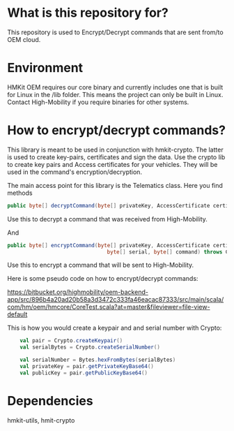 # What is this repository for? #

This repository is used to Encrypt/Decrypt commands that are sent from/to OEM cloud.

# Environment #

HMKit OEM requires our core binary and currently includes one that is built for Linux in the /lib folder.
This means the project can only be built in Linux. Contact High-Mobility if you require binaries for other
systems.

# How to encrypt/decrypt commands? #

This library is meant to be used in conjunction with hmkit-crypto. The latter is used to create key-pairs, certificates and sign the data.
Use the crypto lib to create key pairs and Access certificates for your vehicles. They will be used in the command's encryption/decryption.

The main access point for this library is the Telematics class. Here you find methods

```java
public byte[] decryptCommand(byte[] privateKey, AccessCertificate certificate, byte[] command) throws CryptoException
```

Use this to decrypt a command that was received from High-Mobility.

And

```java
public byte[] encryptCommand(byte[] privateKey, AccessCertificate certificate, byte[] nonce,
                                byte[] serial, byte[] command) throws CryptoException
```

Use this to encrypt a command that will be sent to High-Mobility.

Here is some pseudo code on how to encrypt/decrypt commands:

https://bitbucket.org/highmobility/oem-backend-app/src/896b4a20ad20b58a3d3472c333fa46eacac87333/src/main/scala/com/hm/oem/hmcore/CoreTest.scala?at=master&fileviewer=file-view-default

This is how you would create a keypair and and serial number with Crypto:

```scala
    val pair = Crypto.createKeypair()
    val serialBytes = Crypto.createSerialNumber()

    val serialNumber = Bytes.hexFromBytes(serialBytes)
    val privateKey = pair.getPrivateKeyBase64()
    val publicKey = pair.getPublicKeyBase64()
```

# Dependencies #

hmkit-utils, hmit-crypto